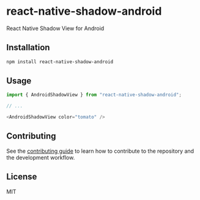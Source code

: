 # react-native-shadow-android

React Native Shadow View for Android

## Installation

```sh
npm install react-native-shadow-android
```

## Usage

```js
import { AndroidShadowView } from "react-native-shadow-android";

// ...

<AndroidShadowView color="tomato" />
```

## Contributing

See the [contributing guide](CONTRIBUTING.md) to learn how to contribute to the repository and the development workflow.

## License

MIT
